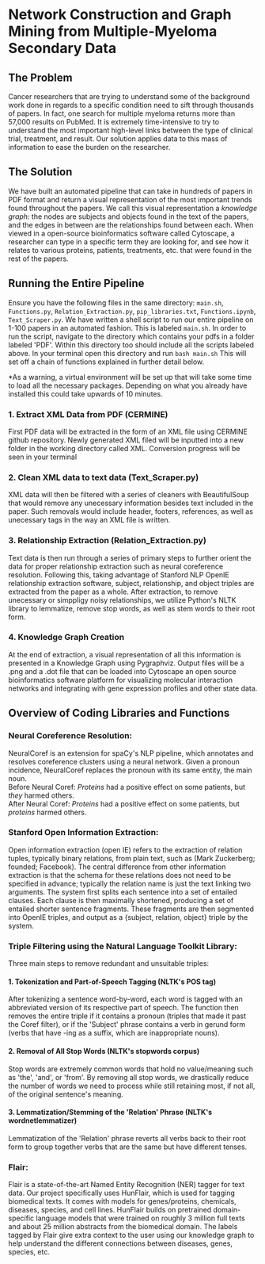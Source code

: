 # Network Construction and Graph Mining from Multiple-Myeloma Secondary Data

## The Problem

Cancer researchers that are trying to understand some of the background work done in regards to a specific condition need to sift through thousands of papers. In fact, one search for multiple myeloma returns more than 57,000 results on PubMed. 
It is extremely time-intensive to try to understand the most important high-level links between the type of clinical trial, treatment, and result. Our solution applies data to this mass of information to ease the burden on the researcher.

## The Solution

We have built an automated pipeline that can take in hundreds of papers in PDF format and return a visual representation of the most important trends found throughout the papers. We call this visual representation a *knowledge graph*: the nodes are subjects and objects found in the text of the papers, and the edges in between are the relationships found between each. When viewed in a open-source bioinformatics software called Cytoscape, a researcher can type in a specific term they are looking for, and see how it relates to various proteins, patients, treatments, etc. that were found in the rest of the papers.

## Running the Entire Pipeline

Ensure you have the following files in the same directory: ```main.sh```, ```Functions.py```, ```Relation_Extraction.py```, ```pip_libraries.txt```, ```Functions.ipynb```, ```Text_Scraper.py```. 
We have written a shell script to run our entire pipeline on 1-100 papers in an automated fashion. This is labeled ```main.sh```. In order to run the script, navigate to the directory which contains your pdfs in a folder labeled 'PDF'. Within this directory too should include all the scripts labeled above. In your terminal open this directory and run ```bash main.sh``` This will set off a chain of functions explained in further detail below. 

*As a warning, a virtual environment will be set up that will take some time to load all the necessary packages. Depending on what you already have installed this could take upwards of 10 minutes. 

### 1. Extract XML Data from PDF (CERMINE)
First PDF data will be extracted in the form of an XML file using CERMINE github repository. Newly generated XML filed will be inputted into a new folder         in the working directory called XML. Conversion progress will be seen in your terminal
### 2. Clean XML data to text data (Text_Scraper.py)
XML data will then be filtered with a series of cleaners with BeautifulSoup that would remove any unecessary information besides text included in the             paper. Such removals would include header, footers, references, as well as unecessary tags in the way an XML file is written.
### 3. Relationship Extraction (Relation_Extraction.py)
Text data is then run through a series of primary steps to further orient the data for proper relationship extraction such as neural coreference                 resolution. Following this, taking advantage of Stanford NLP OpenIE relationship extraction software, subject, relationship, and object triples are               extracted from the paper as a whole. After extraction, to remove unecessary or simppligy noisy relationships, we utilize Python's NLTK library to                 lemmatize, remove stop words, as well as stem words to their root form. 
### 4. Knowledge Graph Creation
At the end of extraction, a visual representation of all this information is presented in a Knowledge Graph using Pygraphviz. Output files will be a .png
and a .dot file that can be loaded into Cytoscape an open source bioinformatics software platform for visualizing molecular interaction networks and
integrating with gene expression profiles and other state data. 



## Overview of Coding Libraries and Functions

### Neural Coreference Resolution:
NeuralCoref is an extension for spaCy's NLP pipeline, which annotates and resolves coreference clusters using a neural network. Given a pronoun incidence, NeuralCoref replaces the pronoun with its same entity, the main noun.\
Before Neural Coref: *Proteins* had a positive effect on some patients, but *they* harmed others.\
After Neural Coref: *Proteins* had a positive effect on some patients, but *proteins* harmed others.

### Stanford Open Information Extraction:
Open information extraction (open IE) refers to the extraction of relation tuples, typically binary relations, from plain text, such as (Mark Zuckerberg; founded; Facebook). The central difference from other information extraction is that the schema for these relations does not need to be specified in advance; typically the relation name is just the text linking two arguments. The system first splits each sentence into a set of entailed clauses. Each clause is then maximally shortened, producing a set of entailed shorter sentence fragments. These fragments are then segmented into OpenIE triples, and output as a {subject, relation, object} triple by the system.

### Triple Filtering using the Natural Language Toolkit Library:
Three main steps to remove redundant and unsuitable triples:
#### 1. Tokenization and Part-of-Speech Tagging (NLTK's POS tag)
After tokenizing a sentence word-by-word, each word is tagged with an abbreviated version of its respective part of speech. The function then removes the entire triple if it contains a pronoun (triples that made it past the Coref filter), or if the 'Subject' phrase contains a verb in gerund form (verbs that have -ing as a suffix, which are inappropriate nouns).
#### 2. Removal of All Stop Words (NLTK's stopwords corpus)
Stop words are extremely common words that hold no value/meaning such as 'the', 'and', or 'from'. By removing all stop words, we drastically reduce the number of words we need to process while still retaining most, if not all, of the original sentence's meaning.
#### 3. Lemmatization/Stemming of the 'Relation' Phrase (NLTK's wordnetlemmatizer)
Lemmatization of the 'Relation' phrase reverts all verbs back to their root form to group together verbs that are the same but have different tenses.


### Flair: 
Flair is a state-of-the-art Named Entity Recognition (NER) tagger for text data. Our project specifically uses HunFlair, which is used for tagging biomedical texts. It comes with models for genes/proteins, chemicals, diseases, species, and cell lines. HunFlair builds on pretrained domain-specific language models that were trained on roughly 3 million full texts and about 25 million abstracts from the biomedical domain. The labels tagged by Flair give extra context to the user using our knowledge graph to help understand the different connections between diseases, genes, species, etc.


